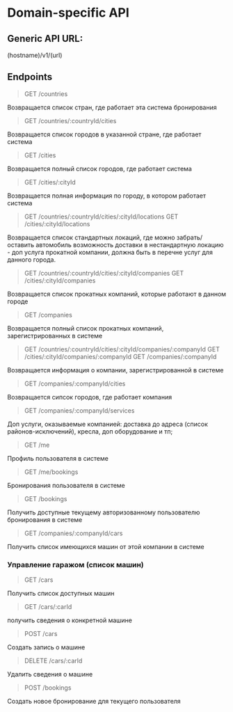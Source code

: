# Domain-specific API

## Generic API URL:

(hostname)/v1/(url)

## Endpoints

> GET /countries

Возвращается список стран, где работает эта система бронирования

> GET /countries/:countryId/cities

Возвращается список городов в указанной стране, где работает система

> GET /cities

Возвращается полный список городов, где работает система

> GET /cities/:cityId

Возвращается полная информация по городу, в котором работает система

>GET /countries/:countryId/cities/:cityId/locations
> GET /cities/:cityId/locations

Возвращается список стандартных локаций, где можно забрать/оставить автомобиль
возможность доставки в нестандартную локацию - доп услуга прокатной компании, должна быть в перечне услуг для данного города.

> GET /countries/:countryId/cities/:cityId/companies
> GET /cities/:cityId/companies

Возвращается список прокатных компаний, которые работают в данном городе

> GET /companies

Возвращается полный список прокатных компаний, зарегистрированных в системе

> GET /countries/:countryId/cities/:cityId/companies/:companyId
> GET /cities/:cityId/companies/:companyId
> GET /companies/:companyId

Возвращается информация о компании, зарегистрированной в системе

> GET /companies/:companyId/cities

Возвращается сипсок городов, где работает компания

> GET /companies/:companyId/services

Доп услуги, оказываемые компанией: доставка до адреса (список районов-исключений), кресла, доп оборудование и тп;

> GET /me

Профиль пользователя в системе

> GET /me/bookings 

Бронирования пользователя в системе

> GET /bookings

Получить доступные текущему авторизованному пользователю бронирования в системе

> GET /companies/:companyId/cars

Получить список имеющихся машин от этой компании в системе

### Управление гаражом (список машин)
 
> GET /cars

Получить список доступных машин

> GET /cars/:carId

получить сведения о конкретной машине

> POST /cars

Создать запись о машине

> DELETE /cars/:carId

Удалить сведения о машине

> POST /bookings

Создать новое бронирование для текущего пользователя

